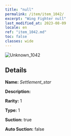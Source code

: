 ```yaml
---
title: "null"
permalink: /item/item_1042/
excerpt: "Wing Fighter null"
last_modified_at: 2023-08-09
locale: en
ref: "item_1042.md"
toc: false
classes: wide
---
```



 ![Unknown_1042](/images/item/Settlement_star_p.png)



## Details

 **Name:** *Settlement_star* 

 **Description:** 

 **Rarity:** 1 

 **Type:** 1 

 **Suction:** true 

 **Auto Suction:** false 


